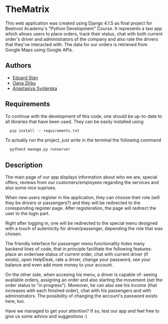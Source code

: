 # TheMatrix

This web application was created using Django 4.1.5 as final project for Beetroot Academy's "Python Development" Course. It represents a taxi app which allows users to place orders, track their status, chat with both current order's driver and administrators of the company and also rate the drivers that they've interacted with. The data for our orders is retrieved from Google Maps using Google APIs.


## Authors

 - [Eduard Stan](https://github.com/EdyStan) 
 - [Oana Sîrbu](https://github.com/Oana4)
 - [Anastasiya Sviderska](https://github.com/anastasiyasviderska)


## Requirements

To continue with the development of this code, one should be up-to-date to all libraries that have been used. They can be easily installed using 

```bash
  pip install -r requirements.txt
```
To actually run the project, just write in the terminal the following command 

```bash
  python3 manage.py runserver
```
    
## Description

The main page of our app displays information about who we are, special offers, reviews from our customers/employees regarding the services and also some nice suprises.

When new users register in the application, they can choose their role (will they be drivers or passengers?) and they will be redirected to the coresponding register page. After registeration, the page will redirect the user to the login part. 

Right after logging in, one will be redirected to the special menu designed with a touch of autenticity for driver/passenger, depending the role that was chosen. 

The friendly interface for passenger menu functionality hides many backend lines of code, that in principle facilitate the following features: place an order/see status of current order, chat with current driver (if exists), open HelpDesk, rate a driver, change your password, see your balance and even add more money to your account. 

On the other side, when accesing his menu, a driver is capable of: seeing available orders, assigning an order and also starting the movement (set the order status to "in progress"). Moreover, he can also see his income (that increases with each finished order), chat with his passengers and with administrators. The possibility of changing the account's password exists here, too.

Have we managed to get your attention? If so, test our app and feel free to give us some advice and suggestions :)
